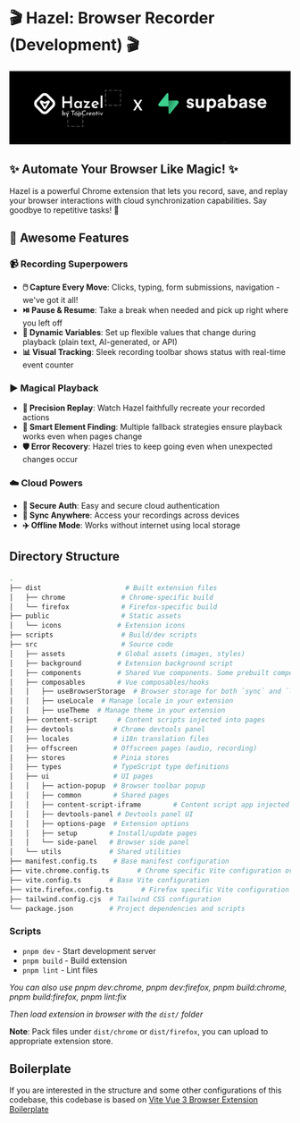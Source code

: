 # 🎬 Hazel: Browser Recorder (Development) 🎬

![img.png](./public/brands/hazel-x-supabase.png)


## ✨ Automate Your Browser Like Magic! ✨

Hazel is a powerful Chrome extension that lets you record, save, and replay your browser interactions with cloud synchronization capabilities. Say goodbye to repetitive tasks! 🎉


## 🚀 Awesome Features

### 📹 Recording Superpowers
- **🖱️ Capture Every Move**: Clicks, typing, form submissions, navigation - we've got it all!
- **⏯️ Pause & Resume**: Take a break when needed and pick up right where you left off
- **🔄 Dynamic Variables**: Set up flexible values that change during playback (plain text, AI-generated, or API)
- **📊 Visual Tracking**: Sleek recording toolbar shows status with real-time event counter

### ▶️ Magical Playback
- **🎯 Precision Replay**: Watch Hazel faithfully recreate your recorded actions
- **🧠 Smart Element Finding**: Multiple fallback strategies ensure playback works even when pages change
- **🛡️ Error Recovery**: Hazel tries to keep going even when unexpected changes occur

### ☁️ Cloud Powers
- **🔐 Secure Auth**: Easy and secure cloud authentication
- **🔄 Sync Anywhere**: Access your recordings across devices
- **✈️ Offline Mode**: Works without internet using local storage

## Directory Structure

```bash
.
├── dist                     # Built extension files
│   ├── chrome              # Chrome-specific build
│   └── firefox             # Firefox-specific build
├── public                  # Static assets
│   └── icons              # Extension icons
├── scripts                 # Build/dev scripts
├── src                     # Source code
│   ├── assets             # Global assets (images, styles)
│   ├── background         # Extension background script
│   ├── components         # Shared Vue components. Some prebuilt components are available like `Header`, `Footer`, `LocaleSwitch`, `ThemeSwitch`, `LoadingSpinner`, `ErrorBoundary`, `EmptyState` etc
│   ├── composables        # Vue composables/hooks
│   │   ├── useBrowserStorage  # Browser storage for both `sync` and `local`
│   │   ├── useLocale  # Manage locale in your extension
│   │   ├── useTheme  # Manage theme in your extension
│   ├── content-script     # Content scripts injected into pages
│   ├── devtools          # Chrome devtools panel
│   ├── locales           # i18n translation files
│   ├── offscreen         # Offscreen pages (audio, recording)
│   ├── stores            # Pinia stores
│   ├── types             # TypeScript type definitions
│   ├── ui                # UI pages
│   │   ├── action-popup  # Browser toolbar popup
│   │   ├── common        # Shared pages
│   │   ├── content-script-iframe        # Content script app injected into pages by content script
│   │   ├── devtools-panel # Devtools panel UI
│   │   ├── options-page  # Extension options
│   │   ├── setup        # Install/update pages
│   │   └── side-panel   # Browser side panel
│   └── utils            # Shared utilities
├── manifest.config.ts    # Base manifest configuration
├── vite.chrome.config.ts       # Chrome specific Vite configuration overrides
├── vite.config.ts       # Base Vite configuration
├── vite.firefox.config.ts       # Firefox specific Vite configuration overrides
├── tailwind.config.cjs  # Tailwind CSS configuration
└── package.json         # Project dependencies and scripts
```


### Scripts

- `pnpm dev` - Start development server
- `pnpm build` - Build extension
- `pnpm lint` - Lint files

_You can also use pnpm dev:chrome, pnpm dev:firefox, pnpm build:chrome, pnpm build:firefox, pnpm lint:fix_

_Then load extension in browser with the `dist/` folder_

**Note**: Pack files under `dist/chrome` or `dist/firefox`, you can upload to appropriate extension store.


## Boilerplate
If you are interested in the structure and some other configurations of this codebase,
this codebase is based on [Vite Vue 3 Browser Extension Boilerplate](https://github.com/mubaidr/vite-vue3-browser-extension-v3)